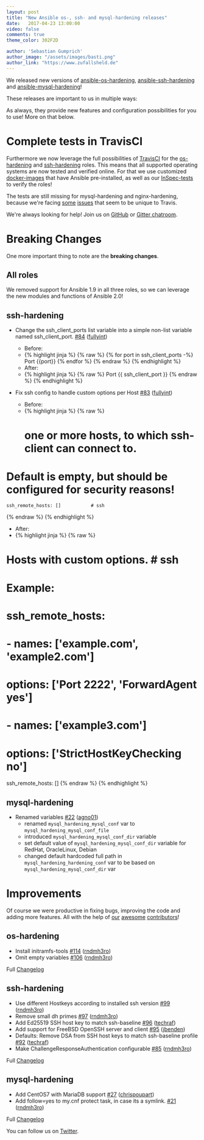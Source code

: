 ```yaml
---
layout: post
title: "New Ansible os-, ssh- and mysql-hardening releases"
date:   2017-04-23 13:00:00
video: false
comments: true
theme_color: 302F2D

author: 'Sebastian Gumprich'
author_image: "/assets/images/basti.png"
author_link: "https://www.zufallsheld.de"
---
```


We released new versions of [ansible-os-hardening](https://github.com/dev-sec/ansible-os-hardening), [ansible-ssh-hardening](https://github.com/dev-sec/ansible-ssh-hardening) and [ansible-mysql-hardening](https://github.com/dev-sec/ansible-mysql-hardening)!

These releases are important to us in multiple ways:

As always, they provide new features and configuration possibilities for you to use! More on that below.

# Complete tests in TravisCI

Furthermore we now leverage the full possibilities of [TravisCI](https://travis-ci.org/dev-sec/) for the [os-hardening](https://travis-ci.org/dev-sec/ansible-ssh-hardening) and [ssh-hardening](https://travis-ci.org/dev-sec/ansible-ssh-hardening) roles. This means that all supported operating systems are now tested and verified online. For that we use customized [docker-images](https://github.com/rndmh3ro/docker-ansible) that have Ansible pre-installed, as well as our [InSpec-tests](https://github.com/dev-sec/?utf8=%E2%9C%93&q=baseline&type=&language=) to verify the roles!

The tests are still missing for mysql-hardening and nginx-hardening, because we're facing [some](https://travis-ci.org/dev-sec/ansible-nginx-hardening/jobs/213982228) [issues](https://travis-ci.org/dev-sec/ansible-mysql-hardening/builds/207936527) that seem to be unique to Travis.

We're always looking for help! Join us on [GitHub](https://github.com/dev-sec/) or [Gitter chatroom](https://gitter.im/dev-sec/general).


# Breaking Changes

One more important thing to note are the **breaking changes**.

## All roles

We removed support for Ansible 1.9 in all three roles, so we can leverage the new modules and functions of Ansible 2.0!

## ssh-hardening


- Change the ssh_client_ports list variable into a simple non-list variable named ssh_client_port.  [\#84](https://github.com/dev-sec/ansible-ssh-hardening/pull/84) ([fullyint](https://github.com/fullyint))
  - Before:
  - {% highlight jinja %}
{% raw %}
{% for port in ssh_client_ports -%}
Port {{port}}
{% endfor %}
 {% endraw %}
{% endhighlight %}
  - After:
  - {% highlight jinja %}
{% raw %}
Port {{ ssh_client_port }}
{% endraw %}
{% endhighlight %}

- Fix ssh config to handle custom options per Host [\#83](https://github.com/dev-sec/ansible-ssh-hardening/pull/83) ([fullyint](https://github.com/fullyint))
  - Before:
  - {% highlight jinja %}
{% raw %}
    # one or more hosts, to which ssh-client can connect to.
# Default is empty, but should be configured for security reasons!
    ssh_remote_hosts: []           # ssh
{% endraw %}
{% endhighlight %}

  - After:
  -  {% highlight jinja %}
{% raw %}
# Hosts with custom options.            # ssh
# Example:
# ssh_remote_hosts:
#   - names: ['example.com', 'example2.com']
#     options: ['Port 2222', 'ForwardAgent yes']
#   - names: ['example3.com']
#     options: ['StrictHostKeyChecking no']
ssh_remote_hosts: []
{% endraw %}
{% endhighlight %}


## mysql-hardening


- Renamed variables [\#22](https://github.com/dev-sec/ansible-mysql-hardening/pull/22) ([agno01](https://github.com/agno01))
  - renamed `mysql_hardening_mysql_conf` var to `mysql_hardening_mysql_conf_file`
  - introduced `mysql_hardening_mysql_conf_dir` variable
  - set default value of `mysql_hardening_mysql_conf_dir` variable for RedHat, OracleLinux, Debian
  - changed default hardcoded full path in `mysql_hardening_hardening_conf` var to be based on `mysql_hardening_mysql_conf_dir` var

# Improvements

Of course we were productive in fixing bugs, improving the code and adding more features. All with the help of [our](https://github.com/dev-sec/ansible-os-hardening/graphs/contributors) [awesome](https://github.com/dev-sec/ansible-ssh-hardening/graphs/contributors) [contributors](https://github.com/dev-sec/ansible-mysql-hardening/graphs/contributors)!

## os-hardening

- Install initramfs-tools [\#114](https://github.com/dev-sec/ansible-os-hardening/pull/114) ([rndmh3ro](https://github.com/rndmh3ro))
- Omit empty variables [\#106](https://github.com/dev-sec/ansible-os-hardening/pull/106) ([rndmh3ro](https://github.com/rndmh3ro))

Full [Changelog](https://github.com/dev-sec/ansible-os-hardening/releases/tag/4.0.0)

## ssh-hardening
- Use different Hostkeys according to installed ssh version [\#99](https://github.com/dev-sec/ansible-ssh-hardening/pull/99) ([rndmh3ro](https://github.com/rndmh3ro))
- Remove small dh primes [\#97](https://github.com/dev-sec/ansible-ssh-hardening/pull/97) ([rndmh3ro](https://github.com/rndmh3ro))
- Add Ed25519 SSH host key to match ssh-baseline [\#96](https://github.com/dev-sec/ansible-ssh-hardening/pull/96) ([techraf](https://github.com/techraf))
- Add support for FreeBSD OpenSSH server and client [\#95](https://github.com/dev-sec/ansible-ssh-hardening/pull/95) ([jbenden](https://github.com/jbenden))
- Defaults: Remove DSA from SSH host keys to match ssh-baseline profile [\#92](https://github.com/dev-sec/ansible-ssh-hardening/pull/92) ([techraf](https://github.com/techraf))
- Make ChallengeResponseAuthentication configurable [\#85](https://github.com/dev-sec/ansible-ssh-hardening/pull/85) ([rndmh3ro](https://github.com/rndmh3ro))

Full [Changelog](https://github.com/dev-sec/ansible-ssh-hardening/releases/tag/4.0.0)

## mysql-hardening

- Add CentOS7 with MariaDB support [\#27](https://github.com/dev-sec/ansible-mysql-hardening/pull/27) ([chrispoupart](https://github.com/chrispoupart))
- Add follow=yes to my.cnf protect task, in case its a symlink. [\#21](https://github.com/dev-sec/ansible-mysql-hardening/pull/21) ([rndmh3ro](https://github.com/rndmh3ro))

Full [Changelog](https://github.com/dev-sec/ansible-mysql-hardening/releases/tag/2.0.0)


You can follow us on [Twitter](https://twitter.com/DevSecIO).